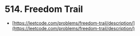 # 514. Freedom Trail

- [https://leetcode.com/problems/freedom-trail/description/](https://leetcode.com/problems/freedom-trail/description/)
